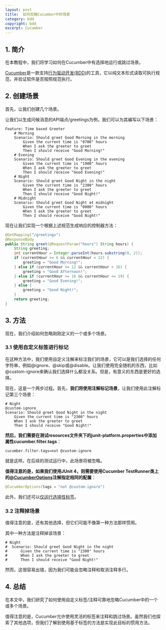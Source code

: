 ```yaml
---
layout: post
title:  如何忽略Cucumber中的场景
category: bdd
copyright: bdd
excerpt: Cucumber
---
```


## 1. 简介

在本教程中，我们将学习如何在Cucumber中有选择地运行或跳过场景。

[Cucumber](https://www.baeldung.com/cucumber-rest-api-testing)是一款支持[行为驱动开发(BDD)](https://cucumber.io/docs/bdd/)的工具，它以纯文本形式读取可执行规范，并验证软件是否按照规范执行。

## 2. 创建场景

首先，让我们创建几个场景。

让我们以生成问候消息的API端点/greetings为例，我们可以为其编写以下场景：

```gherkin
Feature: Time based Greeter
    # Morning
    Scenario: Should greet Good Morning in the morning
        Given the current time is "0700" hours
        When I ask the greeter to greet
        Then I should receive "Good Morning!"
    # Evening
    Scenario: Should greet Good Evening in the evening
        Given the current time is "1900" hours
        When I ask the greeter to greet
        Then I should receive "Good Evening!"
    # Night
    Scenario: Should greet Good Night in the night
        Given the current time is "2300" hours
        When I ask the greeter to greet
        Then I should receive "Good Night!"
    # Midnight
    Scenario: Should greet Good Night at midnight
        Given the current time is "0000" hours
        When I ask the greeter to greet
        Then I should receive "Good Night!"
```

现在让我们实现一个根据上述规范生成响应的控制器方法：

```java
@GetMapping("/greetings")
@ResponseBody
public String greet(@RequestParam("hours") String hours) {
    String greeting;
    int currentHour = Integer.parseInt(hours.substring(0, 2));
    if (currentHour >= 6 && currentHour < 12) {
        greeting = "Good Morning!";
    } else if (currentHour >= 12 && currentHour < 16) {
        greeting = "Good Afternoon!";
    } else if (currentHour >= 16 && currentHour <= 19) {
        greeting = "Good Evening!";
    } else {
        greeting = "Good Night!";
    }
    return greeting;
}
```

## 3. 方法

现在，我们介绍如何忽略刚刚定义的一个或多个场景。

### 3.1 使用自定义标签进行标记

在这种方法中，我们使用自定义注解来标注我们的场景，它可以是我们选择的任何字符串，例如@ignore、@skip或@disable。让我们使用完全随机的东西，比如@custom-ignore来确认我们选择什么都没关系。但是，有意义的东西是更好的选择。

现在，这是一个两步过程。首先，**我们将使用注解标记场景**，让我们使用此注解标记第三个场景：

```gherkin
# Night
@custom-ignore
Scenario: Should greet Good Night in the night
    Given the current time is "2300" hours
    When I ask the greeter to greet
    Then I should receive "Good Night!"
```

**然后，我们需要在测试resources文件夹下的junit-platform.properties中添加属性cucumber.filter.tags**：

```properties
cucumber.filter.tags=not @custom-ignore
```

就是这样。在后续的测试运行中，此场景将被忽略。

**值得注意的是，如果我们使用JUnit 4，则需要使用Cucumber TestRunner类上的[@CucumberOptions](https://cucumber.io/docs/cucumber/api/#ignoring-a-subset-of-scenarios)注解指定相同的配置**：

```java
@CucumberOptions(tags = "not @custom-ignore")
```

此外，我们还可以[仅运行选择性标签](https://www.baeldung.com/java-overriding-cucumber-option-values#using-the-cucumberoptions-annotation-a-subset-of-scenarios)。

### 3.2 注释掉场景

值得注意的是，还有其他选择，但它们可能不像第一种方法那样惯用。

其中一种方法是注释掉该场景：

```gherkin
# Night
#  Scenario: Should greet Good Night in the night
#      Given the current time is "2300" hours
#      When I ask the greeter to greet
#      Then I should receive "Good Night!"
```

然而，这很容易出错，因为我们可能会忽略注释和取消注释多行。

## 4. 总结

在本文中，我们研究了如何使用自定义标签/注释可靠地忽略Cucumber中的一个或多个场景。

值得注意的是，Cucumber允许使用灵活的标签来注释和跳过场景。虽然我们也探索了其他选项，但我们了解到使用基于标签的方法是实现此目标的惯用方法。